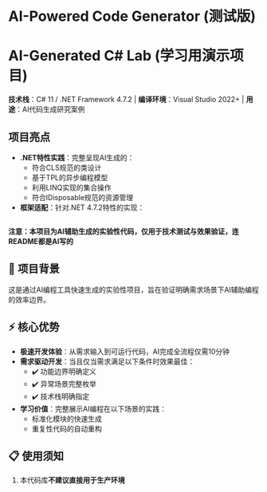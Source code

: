 # AI-Powered Code Generator (测试版)

# AI-Generated C# Lab (学习用演示项目)

**技术栈**：C# 11 / .NET Framework 4.7.2 | **编译环境**：Visual Studio 2022+ | **用途**：AI代码生成研究案例

## 项目亮点
- **.NET特性实践**：完整呈现AI生成的：
  - 符合CLS规范的类设计
  - 基于TPL的异步编程模型
  - 利用LINQ实现的集合操作
  - 符合IDisposable规范的资源管理
- **框架适配**：针对.NET 4.7.2特性的实现：
  ```csharp

**注意：本项目为AI辅助生成的实验性代码，仅用于技术测试与效果验证，连README都是AI写的**

## 🚀 项目背景
这是通过AI编程工具快速生成的实验性项目，旨在验证明确需求场景下AI辅助编程的效率边界。

## ⚡️ 核心优势
- **极速开发体验**：从需求输入到可运行代码，AI完成全流程仅需10分钟
- **需求驱动开发**：当且仅当需求满足以下条件时效果最佳：
  - ✔️ 功能边界明确定义
  - ✔️ 异常场景完整枚举
  - ✔️ 技术栈明确指定
- **学习价值**：完整展示AI编程在以下场景的实践：
  - 标准化模块的快速生成
  - 重复性代码的自动重构


## 📋 使用须知
1. 本代码库**不建议直接用于生产环境**
